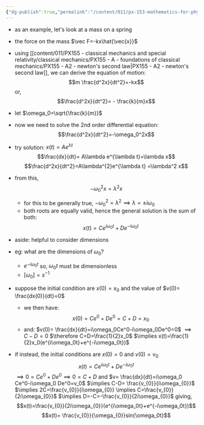 ```yaml
---
{"dg-publish":true,"permalink":"/content/011/px-153-mathematics-for-physicists/term-1/px-153-b-complex-numbers/px-153-b4-application-first-look-at-smh/","created":"2024-11-25T10:50:32.000+00:00","updated":"2024-11-26T19:36:35.525+00:00"}
---
```


- as an example, let's look at a mass on a spring
- the force on the mass $\vec F=-kx\hat{\vec{x}}$
- using [[content/011/PX155 - classical mechanics and special relativity/classical mechanics/PX155 - A - foundations of classical mechanics/PX155 - A2 - newton's second law\|PX155 - A2 - newton's second law]], we can derive the equation of motion: 
$$m \frac{d^2x}{dt^2}=-kx$$
or, 
$$\frac{d^2x}{dt^2}= - \frac{k}{m}x$$
- let $\omega_0=\sqrt{\frac{k}{m}}$
- now we need to solve the 2nd order differential equation:$$\frac{d^2x}{dt^2}=-\omega_0^2x$$
- try solution: $x(t)=Ae^{\lambda t}$
	$$\frac{dx}{dt}= A\lambda e^{\lambda t}=\lambda x$$
	$$\frac{d^2x}{dt^2}=A\lambda^{2}e^{\lambda t} =\lambda^2 x$$
- from this, 
$$-\omega_0^2x=\lambda^2x$$
	- for this to be generally true, $-\omega_0^2=\lambda^{2}\implies \lambda=\pm i\omega_0$
	- both roots are equally valid, hence the general solution is the sum of both:
	$$x(t)=Ce^{i\omega_0t}+De^{-i\omega_0t}$$
- aside: helpful to consider dimensions
- eg: what are the dimensions of $\omega_0$? 
	- $e^{-i\omega_0t}$ so, $\omega_{0}t$ must be dimensionless
	- $[\omega_0]=s^{-1}$

- suppose the initial condition are $x(0)=x_0$ and the value of $v(0)= \frac{dx(0)}{dt}=0$
	- we then have: 
	$$x(0)=Ce^0+De^0=C+D=x_0$$
	- and:
		$v(0)= \frac{dx}{dt}=i\omega_0Ce^0-i\omega_0De^0=0$
		$\implies C-D=0$
		$\therefore C=D=\frac{1}{2}x_0$
		$\implies x(t)=\frac{1}{2}x_0(e^{i\omega_0t}+e^{-i\omega_0t})$
- if instead, the initial conditions are $x(0)=0$ and $v(0)=v_0$
	$$x(t)=Ce^{i\omega_0t}+De^{-i\omega_0t}$$
	$\implies 0 = Ce^0+De^0\implies 0=C+D$
	and $v= \frac{dx}{dt}=i\omega_0 Ce^0-i\omega_0 De^0=v_0$
	$\implies C-D= \frac{v_{0}}{i\omega_{0}}$
	$\implies 2C=\frac{v_{0}}{i\omega_{0}} \implies C=\frac{v_{0}}{2i\omega_{0}}$
	$\implies D=-C=-\frac{v_{0}}{2i\omega_{0}}$
	giving, 
	$$x(t)=\frac{v_{0}}{2i\omega_{0}}(e^{i\omega_0t}+e^{-i\omega_0t})$$
	$$x(t)= \frac{v_{0}}{\omega_{0}}sin{\omega_0t}$$